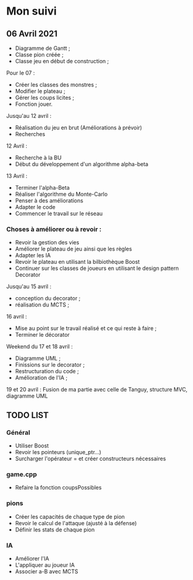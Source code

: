 # Mon suivi

## 06 Avril 2021

- Diagramme de Gantt ;
- Classe pion créée ;
- Classe jeu en début de construction ;

Pour le 07 :

- Créer les classes des monstres ;
- Modifier le plateau ;
- Gérer les coups licites ;
- Fonction jouer.


Jusqu'au 12 avril :

- Réalisation du jeu en brut (Améliorations à prévoir)
- Recherches

12 Avril :

- Recherche à la BU
- Début du développement d'un algorithme alpha-beta

13 Avril :

- Terminer l'alpha-Beta
- Réaliser l'algorithme du Monte-Carlo
- Penser à des améliorations
- Adapter le code 
- Commencer le travail sur le réseau


### Choses à améliorer ou à revoir :

- Revoir la gestion des vies
- Améliorer le plateau de jeu ainsi que les règles
- Adapter les IA
- Revoir le plateau en utilisant la bilbiothèque Boost
- Continuer sur les classes de joueurs en utilisant le design pattern Decorator


Jusqu'au 15 avril :

- conception du decorator ;
- réalisation du MCTS ;


16 avril :

- Mise au point sur le travail réalisé et ce qui reste à faire ;
- Terminer le décorator

Weekend du 17 et 18 avril :

- Diagramme UML ;
- Finissions sur le decorator ;
- Restructuration du code ;
- Amélioration de l'IA ;


19 et 20 avril : Fusion de ma partie avec celle de Tanguy, structure MVC, diagramme UML

## TODO LIST

### Général

- Utiliser Boost
- Revoir les pointeurs (unique_ptr...)
- Surcharger l'opérateur = et créer constructeurs nécessaires

### game.cpp

- Refaire la fonction coupsPossibles

### pions

- Créer les capacités de chaque type de pion
- Revoir le calcul de l'attaque (ajusté à la défense)
- Définir les stats de chaque pion

### IA

- Améliorer l'IA
- L'appliquer au joueur IA
- Associer a-B avec MCTS


